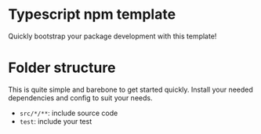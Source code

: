 # Typescript npm template

Quickly bootstrap your package development with this template!

# Folder structure
This is quite simple and barebone to get started quickly. Install your needed dependencies and config to suit your needs.

- `src/*/**`: include source code
- `test`: include your test

